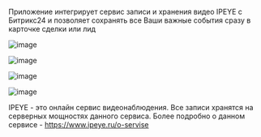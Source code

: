 Приложение интегрирует сервис записи и хранения видео IPEYE с Битрикс24 и позволяет сохранять все Ваши важные события сразу в карточке сделки или лид

![image](https://user-images.githubusercontent.com/24390296/157236865-f7bdfd4d-865e-46ec-abe1-a950ad5c0712.png)

![image](https://user-images.githubusercontent.com/24390296/157236949-485544a3-b719-47a5-9026-87c5d58bb58f.png)

![image](https://user-images.githubusercontent.com/24390296/157236968-d2f77e7f-0a78-4290-be46-b5cfc527f816.png)

![image](https://user-images.githubusercontent.com/24390296/157237002-42c2d83c-2fdf-42ea-bcbb-0a46703e0cc1.png)


IPEYE - это онлайн сервис видеонаблюдения. Все записи хранятся на серверных мощностях данного сервиса. Более подробно о данном сервисе - https://www.ipeye.ru/o-servise
